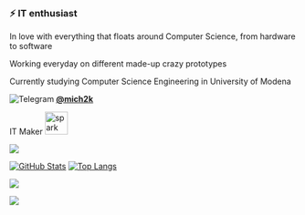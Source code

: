 ### ⚡ IT enthusiast

In love with everything that floats around Computer Science, from hardware to software

Working everyday on different made-up crazy prototypes

Currently studying Computer Science Engineering in University of Modena

<img alt="Telegram" src="https://img.shields.io/badge/Telegram-2CA5E0?style=flat-square&logo=telegram&logoColor=white" /> <a href="http://t.me/mich2k"> 
   <u><b>@mich2k</b></u> </a> 

IT Maker <img alt="spark gif" src="https://media4.giphy.com/media/TnPhv5CI8rHK8/200.gif" width="40x" height="40px"/>
   <br>
      
 ![](https://github-readme-stats.vercel.app/api?username=mich2k&show_icons=true&theme=dracula&border_radius=5&include_all_commits=true) 
      
[![GitHub Stats](https://github-readme-stats.vercel.app/api?username=mich2k&line_height=31.5&theme=dracula&show_icons=true&count_private=true&include_all_commits=true&hide=contribs,stars)](https://github.com/mich2k)
  [![Top Langs](https://github-readme-stats.vercel.app/api/top-langs/?username=mich2k&layout=compact&theme=dracula)](https://github.com/mich2k)


![](https://github.com/mich2k/gh-stats/blob/master/generated/overview.svg)

![](https://github.com/mich2k/gh-stats/blob/master/generated/languages.svg)


